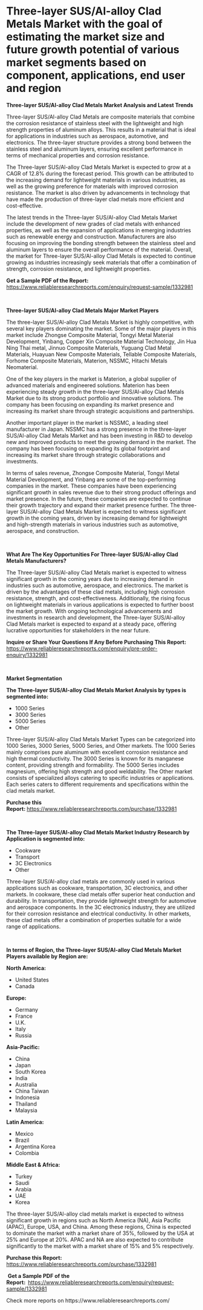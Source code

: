 <p><h1>Three-layer SUS/Al-alloy Clad Metals Market with the goal of estimating the market size and future growth potential of various market segments based on component, applications, end user and region</h1></p><p><strong>Three-layer SUS/Al-alloy Clad Metals Market Analysis and Latest Trends</strong></p>
<p><p>Three-layer SUS/Al-alloy Clad Metals are composite materials that combine the corrosion resistance of stainless steel with the lightweight and high strength properties of aluminum alloys. This results in a material that is ideal for applications in industries such as aerospace, automotive, and electronics. The three-layer structure provides a strong bond between the stainless steel and aluminum layers, ensuring excellent performance in terms of mechanical properties and corrosion resistance.</p><p>The Three-layer SUS/Al-alloy Clad Metals Market is expected to grow at a CAGR of 12.8% during the forecast period. This growth can be attributed to the increasing demand for lightweight materials in various industries, as well as the growing preference for materials with improved corrosion resistance. The market is also driven by advancements in technology that have made the production of three-layer clad metals more efficient and cost-effective.</p><p>The latest trends in the Three-layer SUS/Al-alloy Clad Metals Market include the development of new grades of clad metals with enhanced properties, as well as the expansion of applications in emerging industries such as renewable energy and construction. Manufacturers are also focusing on improving the bonding strength between the stainless steel and aluminum layers to ensure the overall performance of the material. Overall, the market for Three-layer SUS/Al-alloy Clad Metals is expected to continue growing as industries increasingly seek materials that offer a combination of strength, corrosion resistance, and lightweight properties.</p></p>
<p><strong>Get a Sample PDF of the Report:&nbsp;</strong> <a href="https://www.reliableresearchreports.com/enquiry/request-sample/1332981">https://www.reliableresearchreports.com/enquiry/request-sample/1332981</a></p>
<p>&nbsp;</p>
<p><strong>Three-layer SUS/Al-alloy Clad Metals Major Market Players</strong></p>
<p><p>The three-layer SUS/Al-alloy Clad Metals Market is highly competitive, with several key players dominating the market. Some of the major players in this market include Zhongse Composite Material, Tongyi Metal Material Development, Yinbang, Copper Xin Composite Material Technology, Jin Hua Ning Thai metal, Jinnuo Composite Materials, Yuguang Clad Metal Materials, Huayuan New Composite Materials, Tellable Composite Materials, Forhome Composite Materials, Materion, NSSMC, Hitachi Metals Neomaterial.</p><p>One of the key players in the market is Materion, a global supplier of advanced materials and engineered solutions. Materion has been experiencing steady growth in the three-layer SUS/Al-alloy Clad Metals Market due to its strong product portfolio and innovative solutions. The company has been focusing on expanding its market presence and increasing its market share through strategic acquisitions and partnerships.</p><p>Another important player in the market is NSSMC, a leading steel manufacturer in Japan. NSSMC has a strong presence in the three-layer SUS/Al-alloy Clad Metals Market and has been investing in R&D to develop new and improved products to meet the growing demand in the market. The company has been focusing on expanding its global footprint and increasing its market share through strategic collaborations and investments.</p><p>In terms of sales revenue, Zhongse Composite Material, Tongyi Metal Material Development, and Yinbang are some of the top-performing companies in the market. These companies have been experiencing significant growth in sales revenue due to their strong product offerings and market presence. In the future, these companies are expected to continue their growth trajectory and expand their market presence further. The three-layer SUS/Al-alloy Clad Metals Market is expected to witness significant growth in the coming years, driven by increasing demand for lightweight and high-strength materials in various industries such as automotive, aerospace, and construction.</p></p>
<p>&nbsp;</p>
<p><strong>What Are The Key Opportunities For Three-layer SUS/Al-alloy Clad Metals Manufacturers?</strong></p>
<p><p>The Three-layer SUS/Al-alloy Clad Metals market is expected to witness significant growth in the coming years due to increasing demand in industries such as automotive, aerospace, and electronics. The market is driven by the advantages of these clad metals, including high corrosion resistance, strength, and cost-effectiveness. Additionally, the rising focus on lightweight materials in various applications is expected to further boost the market growth. With ongoing technological advancements and investments in research and development, the Three-layer SUS/Al-alloy Clad Metals market is expected to expand at a steady pace, offering lucrative opportunities for stakeholders in the near future.</p></p>
<p><strong>Inquire or Share Your Questions If Any Before Purchasing This Report:</strong> <a href="https://www.reliableresearchreports.com/enquiry/pre-order-enquiry/1332981">https://www.reliableresearchreports.com/enquiry/pre-order-enquiry/1332981</a></p>
<p>&nbsp;</p>
<p><strong>Market Segmentation</strong></p>
<p><strong>The Three-layer SUS/Al-alloy Clad Metals Market Analysis by types is segmented into:</strong></p>
<p><ul><li>1000 Series</li><li>3000 Series</li><li>5000 Series</li><li>Other</li></ul></p>
<p><p>Three-layer SUS/Al-alloy Clad Metals Market Types can be categorized into 1000 Series, 3000 Series, 5000 Series, and Other markets. The 1000 Series mainly comprises pure aluminum with excellent corrosion resistance and high thermal conductivity. The 3000 Series is known for its manganese content, providing strength and formability. The 5000 Series includes magnesium, offering high strength and good weldability. The Other market consists of specialized alloys catering to specific industries or applications. Each series caters to different requirements and specifications within the clad metals market.</p></p>
<p><strong>Purchase this Report:&nbsp;</strong><a href="https://www.reliableresearchreports.com/purchase/1332981">https://www.reliableresearchreports.com/purchase/1332981</a></p>
<p>&nbsp;</p>
<p><strong>The Three-layer SUS/Al-alloy Clad Metals Market Industry Research by Application is segmented into:</strong></p>
<p><ul><li>Cookware</li><li>Transport</li><li>3C Electronics</li><li>Other</li></ul></p>
<p><p>Three-layer SUS/Al-alloy clad metals are commonly used in various applications such as cookware, transportation, 3C electronics, and other markets. In cookware, these clad metals offer superior heat conduction and durability. In transportation, they provide lightweight strength for automotive and aerospace components. In the 3C electronics industry, they are utilized for their corrosion resistance and electrical conductivity. In other markets, these clad metals offer a combination of properties suitable for a wide range of applications.</p></p>
<p>&nbsp;</p>
<p><strong>In terms of Region, the Three-layer SUS/Al-alloy Clad Metals Market Players available by Region are:</strong></p>
<p>
    <p> <strong> North America: </strong>
        <ul>
            <li>United States</li>
            <li>Canada</li>
        </ul>
        </p> 
    <p> <strong> Europe: </strong>
        <ul>
            <li>Germany</li>
            <li>France</li>
            <li>U.K.</li>
            <li>Italy</li>
            <li>Russia</li>
        </ul>
        </p> 
    <p> <strong> Asia-Pacific: </strong>
        <ul>
            <li>China</li>
            <li>Japan</li>
            <li>South Korea</li>
            <li>India</li>
            <li>Australia</li>
            <li>China Taiwan</li>
            <li>Indonesia</li>
            <li>Thailand</li>
            <li>Malaysia</li>
        </ul>
        </p> 
    <p> <strong> Latin America: </strong>
        <ul>
            <li>Mexico</li>
            <li>Brazil</li>
            <li>Argentina Korea</li>
            <li>Colombia</li>
        </ul>
        </p> 
    <p> <strong> Middle East & Africa: </strong>
        <ul>
            <li>Turkey</li>
            <li>Saudi</li>
            <li>Arabia</li>
            <li>UAE</li>
            <li>Korea</li>
        </ul>
    </p>
    </p>
<p><p>The three-layer SUS/Al-alloy clad metals market is expected to witness significant growth in regions such as North America (NA), Asia Pacific (APAC), Europe, USA, and China. Among these regions, China is expected to dominate the market with a market share of 35%, followed by the USA at 25% and Europe at 20%. APAC and NA are also expected to contribute significantly to the market with a market share of 15% and 5% respectively.</p></p>
<p><strong>Purchase this Report: </strong><a href="https://www.reliableresearchreports.com/purchase/1332981">https://www.reliableresearchreports.com/purchase/1332981</a></p>
<p>&nbsp;<strong>Get a Sample PDF of the Report:&nbsp;&nbsp;</strong><a href="https://www.reliableresearchreports.com/enquiry/request-sample/1332981">https://www.reliableresearchreports.com/enquiry/request-sample/1332981</a></p>
<p><strong></strong></p>
<p>Check more reports on https://www.reliableresearchreports.com/</p>